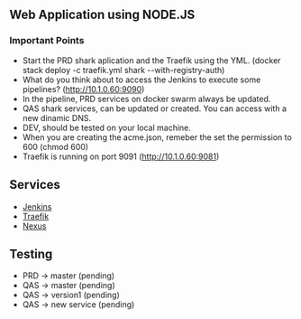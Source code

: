 <!-- ABOUT THE PROJECT -->
## Web Application using NODE.JS

### Important Points

* Start the PRD shark aplication and the Traefik using the YML. (docker stack deploy -c traefik.yml shark --with-registry-auth)
* What do you think about to access the Jenkins to execute some pipelines? (http://10.1.0.60:9090)
* In the pipeline, PRD services on docker swarm always be updated.
* QAS shark services, can be updated or created. You can access with a new dinamic DNS.
* DEV, should be tested on your local machine.
* When you are creating the acme.json, remeber the set the permission to 600 (chmod 600) 
* Traefik is running on port 9091 (http://10.1.0.60:9081)

## Services
* [Jenkins](http://10.1.0.60:9090)
* [Traefik](http://10.1.0.60:9081)
* [Nexus](http://10.1.0.60:8081)

## Testing
* PRD -> master (pending)
* QAS -> master (pending)
* QAS -> version1 (pending)
* QAS -> new service (pending)